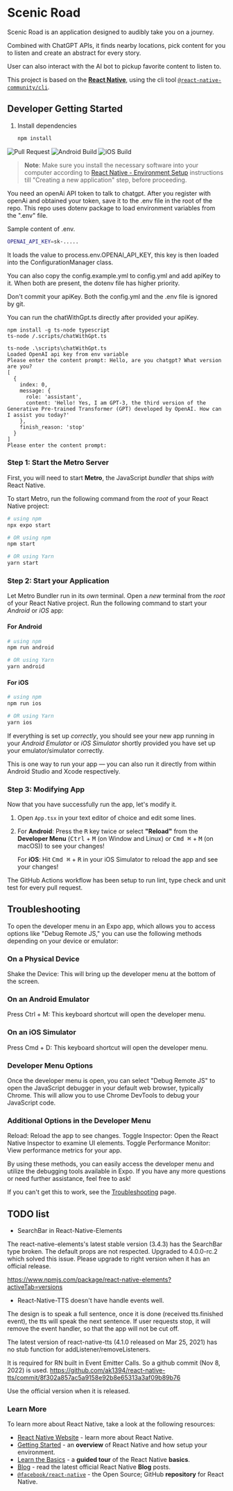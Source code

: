 # Scenic Road

Scenic Road is an application designed to audibly take you on a journey.

Combined with ChatGPT APIs, it finds nearby locations, pick content for you to listen and create an abstract for every story.

User can also interact with the AI bot to pickup favorite content to listen to.

This project is based on the [**React Native**](https://reactnative.dev), using the cli tool [`@react-native-community/cli`](https://github.com/react-native-community/cli).

## Developer Getting Started

1. Install dependencies

   ```bash
   npm install
   ```

![Pull Request](https://github.com/rayhu/WikiListen/actions/workflows/check_pr.yml/badge.svg)
![Android Build](https://github.com/rayhu/WikiListen/actions/workflows/android_build.yml/badge.svg?event=push)
![iOS Build](https://github.com/rayhu/WikiListen/actions/workflows/ios_build.yml/badge.svg?event=push)

> **Note**: Make sure you install the necessary software into your computer according to [React Native - Environment Setup](https://reactnative.dev/docs/environment-setup) instructions till "Creating a new application" step, before proceeding.

You need an openAi API token to talk to chatgpt.
After you register with openAi and obtained your token,
save it to the .env file in the root of the repo.
This repo uses dotenv package to load environment variables from the ".env" file.

Sample content of .env.

```bash
OPENAI_API_KEY=sk-.....
```

It loads the value to process.env.OPENAI_API_KEY, this key is then loaded into the ConfigurationManager class.

You can also copy the config.example.yml to config.yml and add apiKey to it.
When both are present, the dotenv file has higher priority.

Don't commit your apiKey. Both the config.yml and the .env file is ignored by git.

You can run the chatWithGpt.ts directly after provided your apiKey.

```
npm install -g ts-node typescript
ts-node /.scripts/chatWithGpt.ts
```

```
ts-node .\scripts\chatWithGpt.ts
Loaded OpenAI api key from env variable
Please enter the content prompt: Hello, are you chatgpt? What version are you?
[
  {
    index: 0,
    message: {
      role: 'assistant',
      content: 'Hello! Yes, I am GPT-3, the third version of the Generative Pre-trained Transformer (GPT) developed by OpenAI. How can I assist you today?'
    },
    finish_reason: 'stop'
  }
]
Please enter the content prompt:
```

### Step 1: Start the Metro Server

First, you will need to start **Metro**, the JavaScript _bundler_ that ships _with_ React Native.

To start Metro, run the following command from the _root_ of your React Native project:

```bash
# using npm
npx expo start

# OR using npm
npm start

# OR using Yarn
yarn start
```

### Step 2: Start your Application

Let Metro Bundler run in its _own_ terminal. Open a _new_ terminal from the _root_ of your React Native project. Run the following command to start your _Android_ or _iOS_ app:

#### For Android

```bash
# using npm
npm run android

# OR using Yarn
yarn android
```

#### For iOS

```bash
# using npm
npm run ios

# OR using Yarn
yarn ios
```

If everything is set up _correctly_, you should see your new app running in your _Android Emulator_ or _iOS Simulator_ shortly provided you have set up your emulator/simulator correctly.

This is one way to run your app — you can also run it directly from within Android Studio and Xcode respectively.

### Step 3: Modifying App

Now that you have successfully run the app, let's modify it.

1. Open `App.tsx` in your text editor of choice and edit some lines.
2. For **Android**: Press the <kbd>R</kbd> key twice or select **"Reload"** from the **Developer Menu** (<kbd>Ctrl</kbd> + <kbd>M</kbd> (on Window and Linux) or <kbd>Cmd ⌘</kbd> + <kbd>M</kbd> (on macOS)) to see your changes!

   For **iOS**: Hit <kbd>Cmd ⌘</kbd> + <kbd>R</kbd> in your iOS Simulator to reload the app and see your changes!

The GitHub Actions workflow has been setup to run lint, type check and unit test for every pull request.

## Troubleshooting

To open the developer menu in an Expo app, which allows you to access options like "Debug Remote JS," you can use the following methods depending on your device or emulator:

### On a Physical Device

Shake the Device: This will bring up the developer menu at the bottom of the screen.

### On an Android Emulator

Press Ctrl + M: This keyboard shortcut will open the developer menu.

### On an iOS Simulator

Press Cmd + D: This keyboard shortcut will open the developer menu.

### Developer Menu Options

Once the developer menu is open, you can select "Debug Remote JS" to open the JavaScript debugger in your default web browser, typically Chrome. This will allow you to use Chrome DevTools to debug your JavaScript code.

### Additional Options in the Developer Menu

Reload: Reload the app to see changes.
Toggle Inspector: Open the React Native Inspector to examine UI elements.
Toggle Performance Monitor: View performance metrics for your app.

By using these methods, you can easily access the developer menu and utilize the debugging tools available in Expo. If you have any more questions or need further assistance, feel free to ask!

If you can't get this to work, see the [Troubleshooting](https://reactnative.dev/docs/troubleshooting) page.

## TODO list

- SearchBar in React-Native-Elements

The react-native-elements's latest stable version (3.4.3) has the SearchBar type broken.
The default props are not respected.
Upgraded to 4.0.0-rc.2 which solved this issue.
Please upgrade to right version when it has an official release.

<https://www.npmjs.com/package/react-native-elements?activeTab=versions>

- React-Native-TTS doesn't have handle events well.

The design is to speak a full sentence, once it is done (received tts.finished event), the tts will speak the next sentence.
If user requests stop, it will remove the event handler, so that the app will not be cut off.

The latest version of react-native-tts (4.1.0 released on Mar 25, 2021) has no stub function for addListener/removeListeners.

It is required for RN built in Event Emitter Calls. So a github commit (Nov 8, 2022) is used.
<https://github.com/ak1394/react-native-tts/commit/8f302a857ac5a9158e92b8e65313a3af09b89b76>

Use the official version when it is released.

### Learn More

To learn more about React Native, take a look at the following resources:

- [React Native Website](https://reactnative.dev) - learn more about React Native.
- [Getting Started](https://reactnative.dev/docs/environment-setup) - an **overview** of React Native and how setup your environment.
- [Learn the Basics](https://reactnative.dev/docs/getting-started) - a **guided tour** of the React Native **basics**.
- [Blog](https://reactnative.dev/blog) - read the latest official React Native **Blog** posts.
- [`@facebook/react-native`](https://github.com/facebook/react-native) - the Open Source; GitHub **repository** for React Native.
